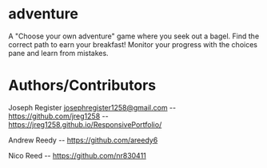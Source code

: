 # adventure
A "Choose your own adventure" game where you seek out a bagel. Find the correct path to earn your breakfast! Monitor your progress with the choices pane and learn from mistakes.

# Authors/Contributors
Joseph Register josephregister1258@gmail.com -- https://github.com/jreg1258 -- https://jreg1258.github.io/ResponsivePortfolio/

Andrew Reedy -- https://github.com/areedy6

Nico Reed -- https://github.com/nr830411
